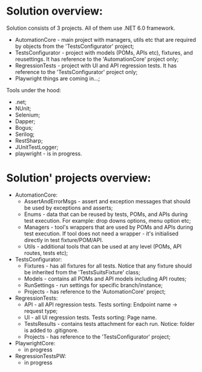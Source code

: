 # Solution overview:
Solution consists of 3 projects. All of them use .NET 6.0 framework.    
- AutomationCore - main project with managers, utils etc that are required by objects from the 'TestsConfigurator' project;
- TestsConfigurator - project with models (POMs, APIs etc), fixtures, and reusettings. It has reference to the 'AutomationCore' project only;
- RegressionTests - project with UI and API regression tests. It has reference to the 'TestsConfigurator' project only;
- Playwright things are coming in...;

Tools under the hood:
- .net;
- NUnit;
- Selenium;
- Dapper;
- Bogus;
- Serilog;
- RestSharp;
- JUnitTestLogger;
- playwright - is in progress.

# Solution' projects overview:
- AutomationCore:
  - AssertAndErrorMsgs - assert and exception messages that should be used by exceptions and asserts;
  - Enums - data that can be reused by tests, POMs, and APIs during test execution. For example: drop downs options, menu option etc;
  - Managers - tool's wrappers that are used by POMs and APIs during test execution. If tool does not need a wrapper - it's initialised directly in test fixture/POM/API. 
  - Utils - additional tools that can be used at any level (POMs, API routes, tests etc);
- TestsConfigurator:
  - Fixtures - has all fixtures for all tests. Notice that any fixture should be inherited from the 'TestsSuitsFixture' class;
  - Models - contains all POMs and API models including API routes; 
  - RunSettings - run settings for specific branch/instance;
  - Projects - has reference to the 'AutomationCore' project;
- RegressionTests: 
  - API - all API regression tests. Tests sorting: Endpoint name -> request type;
  - UI -  all UI regression tests. Tests sorting: Page name.
  - TestsResults - contains tests attachment for each run. Notice: folder is added to .gitignore. 
  - Projects - has reference to the 'TestsConfigurator' project;
- PlaywrightCore:
  - in progress
- RegressionTestsPW:
  - in progress

